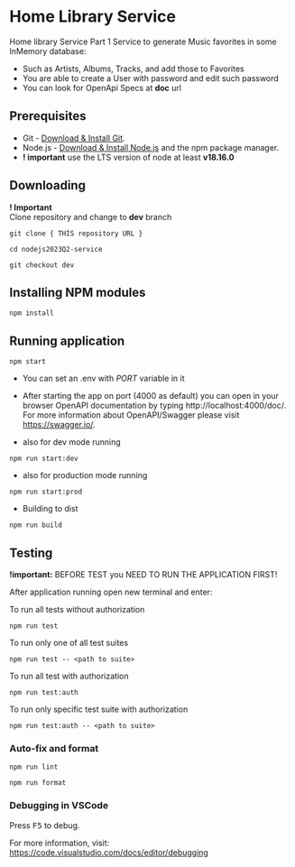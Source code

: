 # Home Library Service

Home library Service Part 1
Service to generate Music favorites in some InMemory database:
- Such as Artists, Albums, Tracks, and add those to Favorites 
- You are able to create a User with password and edit such password
- You can look for OpenApi Specs at **doc** url

## Prerequisites

- Git - [Download & Install Git](https://git-scm.com/downloads).
- Node.js - [Download & Install Node.js](https://nodejs.org/en/download/) and the npm package manager.
- **! important** use the LTS version of node at least **v18.16.0**

## Downloading
**! Important**  
 Clone repository and change to **dev** branch
```
git clone { THIS repository URL }

cd nodejs2023Q2-service

git checkout dev
```

## Installing NPM modules

```
npm install
```

## Running application

```
npm start
```
- You can set an .env with *PORT* variable in it
- After starting the app on port (4000 as default) you can open
in your browser OpenAPI documentation by typing http://localhost:4000/doc/.
For more information about OpenAPI/Swagger please visit https://swagger.io/.

- also for dev mode running 
```
npm run start:dev
```

- also for production mode running 
```
npm run start:prod
```
- Building to dist
```
npm run build
```
## Testing
**!important:** BEFORE TEST you NEED TO RUN THE APPLICATION FIRST!

After application running open new terminal and enter:

To run all tests without authorization

```
npm run test
```

To run only one of all test suites

```
npm run test -- <path to suite>
```

To run all test with authorization

```
npm run test:auth
```

To run only specific test suite with authorization

```
npm run test:auth -- <path to suite>
```

### Auto-fix and format

```
npm run lint
```

```
npm run format
```

### Debugging in VSCode

Press <kbd>F5</kbd> to debug.

For more information, visit: https://code.visualstudio.com/docs/editor/debugging
